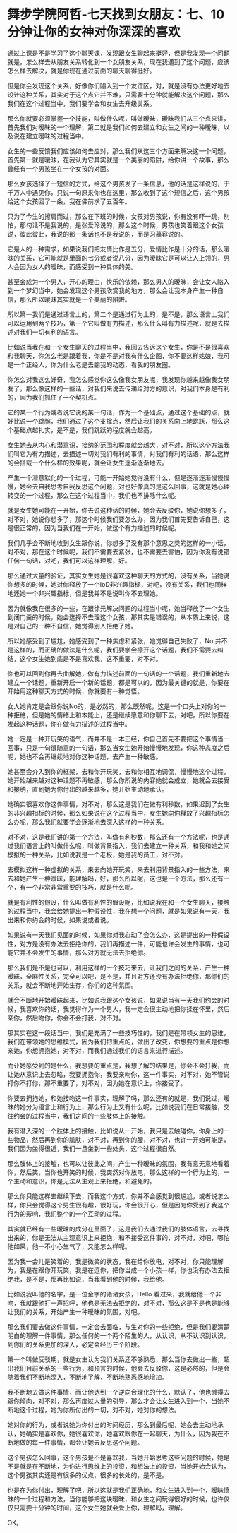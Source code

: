 # 舞步学院阿哲-七天找到女朋友：七、10分钟让你的女神对你深深的喜欢

通过上课是不是学习了这个聊天课，发现跟女生聊起来挺好，但是我发现一个问题就是，怎么样去从朋友关系转化到一个女朋友关系，现在我遇到了这个问题，应该怎么样去解决，就是你现在通过前面的聊天聊得挺好。

但是你会发现这个关系，好像你们陷入到一个友谊区，对，就是没有办法更好地去设计这种关系，其实对于这个点它并不难，只需要十分钟就能解决这个问题，那么我们在这个过程当中，我们要学会和女生去升级关系。

那么你就要必须掌握一个技能，叫做什么呢，叫做暧昧，暧昧我们从三个点来讲，首先我们对暧昧的一个理解，第二就是我们如何去建立和女生之间的一种暧昧，以及说在建立暧昧的过程当中。

女生的一些反馈我们应该如何去应对，那么我们从这三个方面来解决这一个问题，首先第一就是暧昧，在我认为它其实就是一个美丽的陷阱，给你讲一个故事，那么曾经有一个男孩坐在一个女孩的对面。

那么女孩选择了一短信的方式，给这个男孩发了一条信息，他的话是这样说的，于千万人中遇见你，只说一句原来你也在这里，那么收到了这个短信之后，这个男孩给这个女孩回了一条，我在佛前求了五百年。

只为了今生的擦肩而过，那么在下班的时候，女孩对男孩说，你有没有吓一跳，别怕，那句话不是我说的，是张爱玲说的，那么这个时候，男孩也笑着跟这个女孩说，彼此彼此，我说的那一条话也不是我说的，而是习慕容说的。

它是人的一种需求，如果说我们把友情比作是五分，爱情比作是十分的话，那么暧昧的关系，它可能就是里面的七分或者说八分，因为暧昧它是可以让人上领的，男人会因为女人的暧昧，而感受到一种具体的美。

甚至会成为一个男人，开心的理由，快乐的依赖，那么男人的暧昧，会让女人陷入到一个梦幻当中，她会发现这个男孩欣赏我的地方，那么会让我本身产生一种自信，那么所以暧昧其实就是一个美丽的陷阱。

所以第一我们是通过语言上的，第二个是通过行为上的，是不是，那么语言上我们可以运用到两个技巧，第一个它叫做有力描述，那么什么叫有力描述呢，就是去描述对我们一切有利的语言。

比如说当我在和一个女生聊天的过程当中，我回去告诉这个女生，你是不是很喜欢和我聊天，你怎么老是跟着我，你是不是对我有什么企图，你不要这样姑娘，我可是一个正经人，你为什么老是去翻我的动态，看我的朋友圈。

你怎么对我这么好奇，我怎么感觉你这么像我女朋友呢，我发现你越来越像我女朋友了，那么像这样的一些话，对我们来说去传递给对方的意识，对我们本身是有利的，因为我们抓住了一个契机点。

它的某一个行为或者说它说的某一句话，作为一个基础点，通过这个基础的点，就好比说一个跳腕，我们通过了这个支撑点，然后让我们的关系向上地跳跃，那么这个基础点越扎实，是不是，我们跳跃的程度就会越高。

女生她去从内心和潜意识，接纳的范围和程度就会越大，对不对，所以这个方法我们叫它为有力描述，去描述一切对我们有利的事情，对我们有利的话语，那么这样的会搭载一个什么样的效果呢，就会让女生逐渐逐渐地去。

产生一个潜意默化的一个过程，可能一开始她觉得没有什么，但是逐渐逐渐慢慢慢慢，她会去自我思考自我反思这个问题，对也好像真的是这么回事，这就是她心理转变的一个过程，那么在这个过程当中，我们也不排除什么呢。

就是女生她可能在一开始，你去说这种话的时候，她会去反驳你，她说你想多了，对不对，她说你想多了，那这个时候我们要怎么办，因为我们首先要告诉自己，这是很正常的，因为当我们在一开始，做这个有力描述的时候呢。

我们几乎会不断地收到女生跟你说，你想多了没有那个意思之类的这样的一小话，对不对，那在这个时候呢，我们不需要去紧张，也不需要去害怕，因为你没有说错任何一句话，对吧，我们可以这样理解，好。

那么通过大量的验证，其实女生她是很喜欢这种聊天的方式的，没有关系，当她说你想多的时候，她对你释放了一个IoD非兴趣指标，对吧，没有关系，我们也同样地还她一个非兴趣指标，但是我并不是说叫你不去理她。

因为就像我在很多的一些，在跟徐元解决问题的过程当中呢，她当释放了一个女生到闭门羹的时候，她会选择不去理这个女孩，那其实是错误的，从本质上来说，这是对自己的一种不自信，她觉得别人拒绝了她。

所以她感受到了尴尬，她感受到了一种焦虑和紧张，她觉得自己失败了，No 并不是这样的，而正确的做法是什么呢，我们要学会擦开这个话题，我们不需要去纠结，这个女生她到底是不是喜欢我，这不重要，对不对。

你也可以回到你再去曲解她，做有力描述前面的一句话的一个话题，我们重新地去建立一个话题，重新开启一个新的话题，都是可以的，因为最关键的就是，你要在开始用这种聊天方式的时候，你就要有一种觉悟。

女人她肯定是会跟你说No的，是必然的，那么既然呢，这是一个口头上对你的一种拒绝，但是她的情绪上和本能上，还是继续愿意和你聊下去，对吧，所以你要在发起这种话题，你在做有力描述的过程当中。

她一定是一种开玩笑的语气，而并不是一本正经，你自己首先不要把这个事情当一回事，只是一句很随意的一句话，那么当女生她开始慢慢地发现，你这种态度之后呢，她也不会再继续地对你这种话题，去产生一种敏感。

她甚至会介入到你的框架，去和你开玩笑，去和你相互地调侃，慢慢地这个过程，她开始越来越对这种话题不再敏感，那么你所说的内容她就会成立，她就会去接受和接纳，直到她为你付出的越来越多，她开始主动地承认。

她确实很喜欢你这件事情，对不对，那么这是我们在做有利秒数，如果迟到了女生的非兴趣指标的时候，那么如果说在这个过程当中，女生她向你释放了兴趣指标怎么办呢，那么我们就要学会逐渐地去深入这样的一种关系。

对不对，这是我们讲的第一个方法，叫做有利秒数，那么还有一个方法呢，也是通过我们语言上的叫做什么呢，叫做背景指入，我们去建立一种关系，和我和她之间模拟的一种关系，比如说我是一个老板，她是我的员工，对不对。

去模拟这样一种虚拟的关系，来去向她开玩笑，来去利用背景指入的一些方法，来去和她产生一种暧昧，能理解吗，好，那么所以呢，这也是一个方法，那么还有一个，有一个非常非常重要的技巧，就是什么呢。

就是有利性的假设，什么叫做有利性的假设呢，比如说我在和一个女生聊天，接触的过程当中，我会给她提出一种假设性，我在想一个问题，就是如果说有一天，我出来和你约会的时候，如果说或者说。

如果说有一天我们见面的时候，如果你对我心动了会怎么办，这是提出的一种假设性，对方是没有办法去拒绝你的，我们再描述一件，可能也许会发生的事情，也可能它并不会发生的事情，那么对方就无法去拒绝你。

那么我们是不是也可以，利用这样的一个技巧来去，让我们之间的关系，产生一种暧昧，全麻性关系，完全可以吧，是不是，并且对方还没有办法拒绝你，那你们的关系，就会不断地开始生存，你们的这种氛围。

就会不断地开始暧昧起来，比如说我跟这个女孩说，如果说当有一天我们约会的时候，我喜欢你的话，我觉得作为一个男人，我一定会很主动地把你揉在怀里，然后亲你，然后吻你，你会不会打我，对不对。

那其实在这一段话当中，我们是充满了一些技巧性的，我们是在带领女生的思维，我们在带领她的思维模式，因为我们把重点的，做出了改变，你想要的重点是你想亲她，你想拥抱她，对不对，而我们通过我们的语言来进行描述。

而让她感受到的是什么，我想要的重点是，我想了解的结果是，你会不会打我，而让她从意识上去忽略，我要拥抱你，我要亲吻你，这一件事实，对不对，她不管说打你不打你，那不重要了，对不对，因为她在意识上，你接受了。

你要去拥抱她，和她接吻这一件事实，理解了吗，那么还有的就是，我们说过，暧昧的她分为语言上和行为上，那么行为上又有什么呢，比如说我们在日常接触，交往约会的过程当中，我们之间的一些肢体上的接触。

我有潜入深的一个肢体上的接触，比如说从一开始，我只是去触碰你，你身上的一些物品，然后再到你的肌肤，对不对，再到你的腰，对不对，也许一开始可能是，我们因为坐得很近，我们一旦坐到一些处头，这个过程很自然。

那么肢体上的接触，也可以让彼此之间，产生一种暧昧的氛围，我有意无意地看着你，然后笑，当你也开笑的时候，我突然对你放电，那么这样的一个行为上的，一个主动和意识，你是无法从主观上来拒绝，和避免的。

那么你只能这样去继续下去，而我这个方式，你并不会感觉到很尴尬，或者说怎么样，你只会觉得这个男生很有趣，很好玩，你会很开心，但是因为你受到了我这个行为的影响，我们整个的一个互动的过程。

其实就已经有一些暧昧的成分在里面了，这是我们去通过我们的肢体语言，去寻找出来的，你是无法从主观意识上来拒绝，和不接受这件事的，对不对，对吧，哪怕他如果，他一不小心生气了，又能怎么样呢。

因为我一会儿是笑着的，我是微笑的状态，我在给你放电，对不对，你只能理解为，我是在跟你开玩笑，我是在逗你，把你当成一个小孩一样，你也没有办法去拒绝我，是不是，那再比如说，当我看到他的时候，我给他。

比如说我叫他的名字，是一位金字的诸诸女孩，Hello 看过来，我就给他一个非吻，我就跟他打一声招呼，他也是无法去拒绝的，对不对，那么这是不是也是能够让我们的关系，开始产生一种暧昧的氛围，对吧。

那么我们要去做这件事情，一定会去面临，与生对你的一些拒绝，但是我们要清楚明白的理解一件事情，那么任何的一个两个陌生的人，从认识，从不认识到认识，到你们的关系更加的深入，必定会经历三个阶段。

第一个叫做反驳期，就是女生认为我们关系还不够熟悉，那么当你去做出一些，超出我们目前关系的一些行为，和预言的时候，他会去反驳你，这是必然的，但是会随着我们不断地深入，不断地了解，不断地熟悉感地增加。

我不断地去做这件事情，而让他达到一个逆向合理化的什么，默认了，他也懒得去跟你倾向，对不对，那么再度过大量的引导，那么才会让女生进入到一个，当她不断地这个过程，她为你所付出的一切，对不对，她对你的想法。

她对你的行为，或者说她为你付出的时间经历，那么到最后呢，她会去主动地承认，她确实是喜欢你，她很喜欢你，她喜欢跟你在一起聊天，为什么，因为我在不断地做的每一件事情，都会让她去反思这个问题。

这个男孩怎么回事，这个男孩是不是喜欢我，当她开始思考这些问题的时候，她是不是就是在不断地，为你进行思维上的投资，和想法上的投资，当她开始会认为，这个男孩其实还是有很多的优点，很多的长处的，是不是。

也是在为你付出，理解了吧，所以这就是我们正确地，和女生进入到一个，暧昧愤昧的一个过程和方法，当你能够把这块暧昧，和女生之间玩得很好的时候，也许仅仅只需要十分钟的时间，这个女生她就会爱上你，理解吗，理解。

OK。
